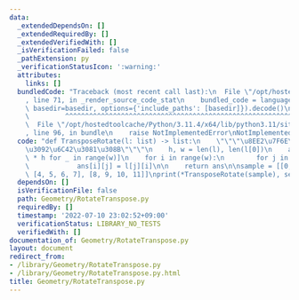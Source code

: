 ```yaml
---
data:
  _extendedDependsOn: []
  _extendedRequiredBy: []
  _extendedVerifiedWith: []
  _isVerificationFailed: false
  _pathExtension: py
  _verificationStatusIcon: ':warning:'
  attributes:
    links: []
  bundledCode: "Traceback (most recent call last):\n  File \"/opt/hostedtoolcache/Python/3.11.4/x64/lib/python3.11/site-packages/onlinejudge_verify/documentation/build.py\"\
    , line 71, in _render_source_code_stat\n    bundled_code = language.bundle(stat.path,\
    \ basedir=basedir, options={'include_paths': [basedir]}).decode()\n          \
    \         ^^^^^^^^^^^^^^^^^^^^^^^^^^^^^^^^^^^^^^^^^^^^^^^^^^^^^^^^^^^^^^^^^^^^^^^^^^^^^^^^^\n\
    \  File \"/opt/hostedtoolcache/Python/3.11.4/x64/lib/python3.11/site-packages/onlinejudge_verify/languages/python.py\"\
    , line 96, in bundle\n    raise NotImplementedError\nNotImplementedError\n"
  code: "def TransposeRotate(l: list) -> list:\n    \"\"\"\u8EE2\u7F6E\u884C\u5217\
    \u3092\u6C42\u3081\u308B\"\"\"\n    h, w = len(l), len(l[0])\n    ans = [[None]\
    \ * h for _ in range(w)]\n    for i in range(w):\n        for j in range(h):\n\
    \            ans[i][j] = l[j][i]\n\n    return ans\n\nsample = [[0, 1, 2, 3],\
    \ [4, 5, 6, 7], [8, 9, 10, 11]]\nprint(*TransposeRotate(sample), sep=\"\\n\")"
  dependsOn: []
  isVerificationFile: false
  path: Geometry/RotateTranspose.py
  requiredBy: []
  timestamp: '2022-07-10 23:02:52+09:00'
  verificationStatus: LIBRARY_NO_TESTS
  verifiedWith: []
documentation_of: Geometry/RotateTranspose.py
layout: document
redirect_from:
- /library/Geometry/RotateTranspose.py
- /library/Geometry/RotateTranspose.py.html
title: Geometry/RotateTranspose.py
---
```

